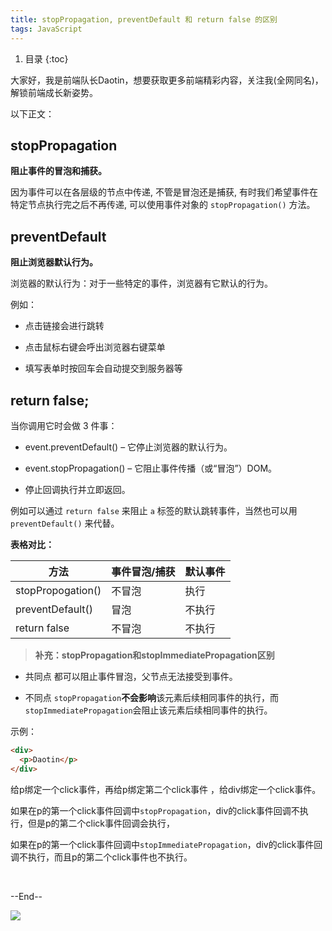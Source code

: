 ```yaml
---
title: stopPropagation, preventDefault 和 return false 的区别
tags: JavaScript
---
```


1. 目录
{:toc}

大家好，我是前端队长Daotin，想要获取更多前端精彩内容，关注我(全网同名)，解锁前端成长新姿势。

以下正文：

<!--more-->

## **stopPropagation**

**阻止事件的冒泡和捕获。**

因为事件可以在各层级的节点中传递, 不管是冒泡还是捕获, 有时我们希望事件在特定节点执行完之后不再传递, 可以使用事件对象的 `stopPropagation()` 方法。

## preventDefault

**阻止浏览器默认行为。**

浏览器的默认行为：对于一些特定的事件，浏览器有它默认的行为。

例如：

- 点击链接会进行跳转

- 点击鼠标右键会呼出浏览器右键菜单

- 填写表单时按回车会自动提交到服务器等



## return false;

当你调用它时会做 3 件事：

- event.preventDefault() – 它停止浏览器的默认行为。

- event.stopPropagation() – 它阻止事件传播（或“冒泡”）DOM。

- 停止回调执行并立即返回。



例如可以通过 `return false` 来阻止 `a` 标签的默认跳转事件，当然也可以用 `preventDefault()` 来代替。



**表格对比：**

|方法|事件冒泡/捕获|默认事件|
|-|-|-|
|stopPropogation()|不冒泡|执行|
|preventDefault()|冒泡|不执行|
|return false|不冒泡|不执行|




> **补充：stopPropagation和stopImmediatePropagation区别**

- 共同点 都可以阻止事件冒泡，父节点无法接受到事件。

- 不同点 `stopPropagation`**不会影响**该元素后续相同事件的执行，而`stopImmediatePropagation`会阻止该元素后续相同事件的执行。

示例：

```HTML
<div>
  <p>Daotin</p>
</div>
```

给p绑定一个click事件，再给p绑定第二个click事件  ，给div绑定一个click事件。

如果在p的第一个click事件回调中`stopPropagation`，div的click事件回调不执行，但是p的第二个click事件回调会执行，

如果在p的第一个click事件回调中`stopImmediatePropagation`，div的click事件回调不执行，而且p的第二个click事件也不执行。

&nbsp;

--End--

![](https://gitee.com/daotin/img/raw/master/gzh.png)
